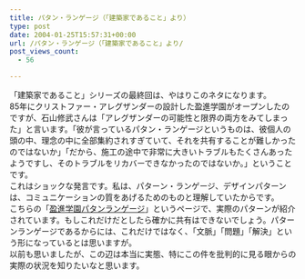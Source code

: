 ```yaml
---
title: パタン・ランゲージ（「建築家であること」より）
type: post
date: 2004-01-25T15:57:31+00:00
url: /パタン・ランゲージ（「建築家であること」より/
post_views_count:
  - 56

---
```

「建築家であること」シリーズの最終回は、やはりこのネタになります。  
85年にクリストファー・アレグザンダーの設計した盈進学園がオープンしたのですが、石山修武さんは「アレグザンダーの可能性と限界の両方をみてしまった」と言います。「彼が言っているパタン・ランゲージというものは、彼個人の頭の中、理念の中に全部集約されすぎていて、それを共有することが難しかったのではないか」「だから、施工の途中で非常に大きいトラブルもたくさんあったようですし、そのトラブルをリカバーできなかったのではないか。」ということです。  
これはショックな発言です。私は、パターン・ランゲージ、デザインパターンは、コミュニケーションの質をあげるためのものと理解していたからです。  
こちらの「[盈進学園パタンランゲージ][1]」というページで、実際のパターンが紹介されています。もしこれだけだとしたら確かに共有はできないでしょう。パターンランゲージであるからには、これだけではなく、「文脈」「問題」「解決」という形になっているとは思いますが。  
以前も思いましたが、この辺は本当に実態、特にこの件を批判的に見る眼からの実際の状況を知りたいなと思います。

 [1]: http://ma-museum.com/saitama/ten-higasino/33-eisin-pattern.htm